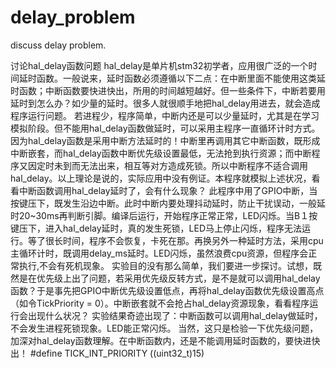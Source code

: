 # delay_problem
discuss delay problem.
  
讨论hal_delay函数问题
hal_delay是单片机stm32初学者，应用很广泛的一个时间延时函数。一般说来，延时函数必须遵循以下二点：在中断里面不能使用这类延时函数；中断函数要快进快出，所用的时间越短越好。但一些条件下，中断若要用延时到怎么办？如少量的延时。很多人就很顺手地把hal_delay用进去，就会造成程序运行问题。
若进程少，程序简单，中断内还是可以少量延时，尤其是在学习模拟阶段。但不能用hal_delay函数做延时，可以采用主程序一直循环计时方式。因为hal_delay函数是采用中断方法延时的！中断里再调用其它中断函数，既形成中断嵌套，而hal_delay函数中断优先级设置最低，无法抢到执行资源；而中断程序又因定时未到而无法出来，相互等对方造成死锁。所以中断程序不适合调用hal_delay。以上理论是说的，实际应用中没有例证。本程序就模拟上述状况，看看中断函数调用hal_delay延时了，会有什么现象？
此程序中用了GPIO中断，当按键压下，既发生沿边中断。此时中断内要处理抖动延时，防止干扰误动，一般延时20~30ms再判断引脚。编译后运行，开始程序正常正常，LED闪烁。当B１按键压下，进入hal_delay延时，真的发生死锁，LED马上停止闪烁，程序无法运行。等了很长时间，程序不会恢复，卡死在那。再换另外一种延时方法，采用cpu主循环计时，既调用delay_ms延时。LED闪烁，虽然浪费cpu资源，但程序会正常执行,不会有死机现象。
实验目的没有那么简单，我们要进一步探讨。试想，既然是在优先级上出了问题，若采用优先级反转方式，是不是就可以调用hal_delay函数？于是事先把GPIO中断优先级设置低点，再将hal_delay函数优先级设置高点（如令TickPriority = 0）。中断嵌套就不会抢占hal_delay资源现象，看看程序运行会出现什么状况？
实验结果奇迹出现了：中断函数可以调用hal_delay做延时，不会发生进程死锁现象。LED能正常闪烁。
当然，这只是检验一下优先级问题，加深对hal_delay函数理解。在中断函数内，还是不能调用延时函数的，要快进快出！ 
#define  TICK_INT_PRIORITY            ((uint32_t)15) 
